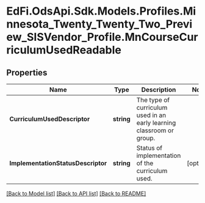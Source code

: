 # EdFi.OdsApi.Sdk.Models.Profiles.Minnesota_Twenty_Twenty_Two_Preview_SISVendor_Profile.MnCourseCurriculumUsedReadable
## Properties

Name | Type | Description | Notes
------------ | ------------- | ------------- | -------------
**CurriculumUsedDescriptor** | **string** | The type of curriculum used in an early learning classroom or group. | 
**ImplementationStatusDescriptor** | **string** | Status of implementation of the curriculum used. | [optional] 

[[Back to Model list]](../README.md#documentation-for-models) [[Back to API list]](../README.md#documentation-for-api-endpoints) [[Back to README]](../README.md)

